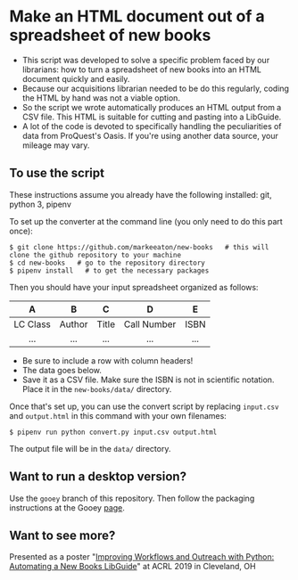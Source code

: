 # Make an HTML document out of a spreadsheet of new books

- This script was developed to solve a specific problem faced by our librarians: how to turn a spreadsheet of new books into an HTML document quickly and easily.
- Because our acquisitions librarian needed to be do this regularly, coding the HTML by hand was not a viable option.
- So the script we wrote automatically produces an HTML output from a CSV file. This HTML is suitable for cutting and pasting into a LibGuide.
- A lot of the code is devoted to specifically handling the peculiarities of data from ProQuest's Oasis. If you're using another data source, your mileage may vary.

## To use the script

These instructions assume you already have the following installed: git, python 3, pipenv

To set up the converter at the command line (you only need to do this part once):

    $ git clone https://github.com/markeeaton/new-books   # this will clone the github repository to your machine
    $ cd new-books   # go to the repository directory
    $ pipenv install   # to get the necessary packages

Then you should have your input spreadsheet organized as follows:

|    A     |    B   |    C  |    D        |    E  |
|:--------:|:------:|:-----:|:-----------:|:-----:|
| LC Class | Author | Title | Call Number | ISBN  |
|   ...    |   ...  |  ...  |     ...     |  ...  |

- Be sure to include a row with column headers!
- The data goes below. 
- Save it as a CSV file. Make sure the ISBN is not in scientific notation. Place it in the `new-books/data/` directory.

Once that's set up, you can use the convert script by replacing `input.csv` and `output.html` in this command with your own filenames:

`$ pipenv run python convert.py input.csv output.html`

The output file will be in the `data/` directory.

## Want to run a desktop version?

Use the `gooey` branch of this repository. Then follow the packaging instructions at the Gooey [page](https://github.com/chriskiehl/Gooey#packaging).

## Want to see more?

Presented as a poster "[Improving Workflows and Outreach with Python: Automating a New Books LibGuide](https://acrl2019-acrl.ipostersessions.com/default.aspx?s=37-56-DD-3C-35-98-74-74-B1-1A-26-90-E1-A6-31-35)" at ACRL 2019 in Cleveland, OH
